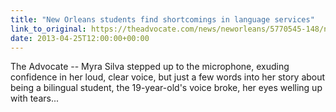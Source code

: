 ```yaml
---
title: "New Orleans students find shortcomings in language services"
link_to_original: https://theadvocate.com/news/neworleans/5770545-148/new-orleans-students-find-shortcomings)  
date: 2013-04-25T12:00:00+00:00
---
```

  
The Advocate -- Myra Silva stepped up to the microphone, exuding confidence in her loud, clear voice, but just a few words into her story about being a bilingual student, the 19-year-old's voice broke, her eyes welling up with tears...  